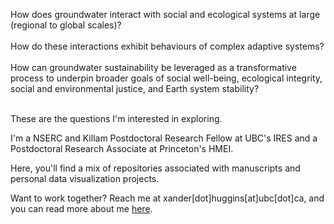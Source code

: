 How does groundwater interact with social and ecological systems at large (regional to global scales)? <br><br>
How do these interactions exhibit behaviours of complex adaptive systems? <br><br>
How can groundwater sustainability be leveraged as a transformative process to underpin broader goals of social well-being, ecological integrity, social and environmental justice, and Earth system stability? <br><br>

These are the questions I'm interested in exploring.

I'm a NSERC and Killam Postdoctoral Research Fellow at UBC's IRES and a Postdoctoral Research Associate at Princeton's HMEI.

Here, you'll find a mix of repositories associated with manuscripts and personal data visualization projects. 

Want to work together? Reach me at xander[dot]huggins[at]ubc[dot]ca, and you can read more about me [here](https://xanderhuggins.github.io/).
